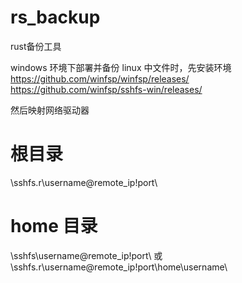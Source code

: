 # rs_backup
rust备份工具

windows 环境下部署并备份 linux 中文件时，先安装环境
https://github.com/winfsp/winfsp/releases/
https://github.com/winfsp/sshfs-win/releases/

然后映射网络驱动器
# 根目录
\\sshfs.r\username@remote_ip!port\

# home 目录
\\sshfs\username@remote_ip!port\ 或 \\sshfs.r\username@remote_ip!port\home\username\